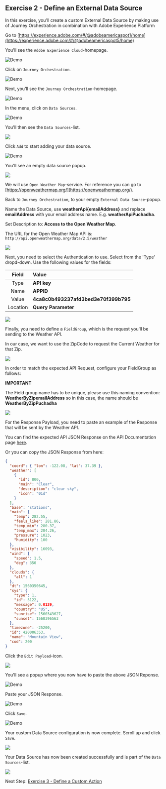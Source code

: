 ## Exercise 2 - Define an External Data Source

In this exercise, you'll create a custom External Data Source by making use of Journey Orchestration in combination with Adobe Experience Platform

Go to [https://experience.adobe.com/#/@adobeamericaspot1/home](https://experience.adobe.com/#/@adobeamericaspot5/home)

You'll see the `Adobe Experience Cloud`-homepage.

![Demo](./images/aec.png)

Click on `Journey Orchestration`.

![Demo](./images/aecjo.png)

Next, you'll see the `Journey Orchestration`-homepage.

![Demo](./images/aecjoh.png)

In the menu, click on `Data Sources`.

![Demo](./images/menudatasources.png)

You'll then see the `Data Sources`-list.

<!---
![Demo](./images/dshome.png)
--->

<kbd><img src="./images/dshome.png"  /></kdb>

Click `Add` to start adding your data source.

![Demo](./images/add.png)

You'll see an empty data source popup.

<!---
![Demo](./images/emptyds.png)
--->

<kbd><img src="./images/emptyds.png"  /></kdb>

We will use `Open Weather Map`-service. For reference you can go to [https://openweathermap.org/](https://openweathermap.org/).

Back to `Journey Orchestration`, to your empty `External Data Source`-popup.

Name the Data Source, use **weatherApi{emailAddress}** and replace **emailAddress** with your email address name. E.g. **weatherApiPuchadha**.

Set Description to: **Access to the Open Weather Map**.

The URL for the Open Weather Map API is: `http://api.openweathermap.org/data/2.5/weather`

<!---
![Demo](./images/dsname.png)
--->

<kbd><img src="./images/dsname.png"  /></kdb>

Next, you need to select the Authentication to use. Select from the 'Type' dropd-down.
Use the following values for the fields:

|  Field   | Value                                |
| :------: | :----------------------------------- |
|   Type   | **API key**                          |
|   Name   | **APPID**                            |
|  Value   | **4ca8c0b493237afd3bed3e70f399b795** |
| Location | **Query Parameter**                  |

<!---
![Demo](./images/dsauth.png)
--->

<kbd><img src="./images/dsauth.png"  /></kdb>

Finally, you need to define a `FieldGroup`, which is the request you'll be sending to the Weather API.

In our case, we want to use the ZipCode to request the Current Weather for that Zip.

<!---
![Demo](./images/fg.png)
--->

<kbd><img src="./images/fg.png"  /></kdb>

In order to match the expected API Request, configure your FieldGroup as follows:

**IMPORTANT**

The Field group name has to be unique, please use this naming convention: **WeatherByZipemailAddress** so in this case, the name should be **WeatherByZipPuchadha**

<!---
![Demo](./images/fg1.png)
--->

<kbd><img src="./images/fg1.png"  /></kdb>

For the Response Payload, you need to paste an example of the Response that will be sent by the Weather API.

You can find the expected API JSON Response on the API Documentation page [here](https://openweathermap.org/current#zip).

Or you can copy the JSON Response from here:

```json
{
  "coord": { "lon": -122.08, "lat": 37.39 },
  "weather": [
    {
      "id": 800,
      "main": "Clear",
      "description": "clear sky",
      "icon": "01d"
    }
  ],
  "base": "stations",
  "main": {
    "temp": 282.55,
    "feels_like": 281.86,
    "temp_min": 280.37,
    "temp_max": 284.26,
    "pressure": 1023,
    "humidity": 100
  },
  "visibility": 16093,
  "wind": {
    "speed": 1.5,
    "deg": 350
  },
  "clouds": {
    "all": 1
  },
  "dt": 1560350645,
  "sys": {
    "type": 1,
    "id": 5122,
    "message": 0.0139,
    "country": "US",
    "sunrise": 1560343627,
    "sunset": 1560396563
  },
  "timezone": -25200,
  "id": 420006353,
  "name": "Mountain View",
  "cod": 200
}
```

Click the `Edit Payload`-icon.

<!---
![Demo](./images/owmapi2.png)
--->

<kbd><img src="./images/owmapi2.png"  /></kdb>

You'll see a popup where you now have to paste the above JSON Reponse.

![Demo](./images/owmapi3.png)

Paste your JSON Response.

![Demo](./images/owmapi4.png)

Click `Save`.

![Demo](./images/dssave.png)

Your custom Data Source configuration is now complete. Scroll up and click `Save`.

<!---
![Demo](./images/dssave2.png)
--->

<kbd><img src="./images/dssave2.png"  /></kdb>

Your Data Source has now been created successfully and is part of the `Data Sources`-list.

<!---
![Demo](./images/dslist.png)
--->

<kbd><img src="./images/dslist.png"  /></kdb>

Next Step: [Exercise 3 - Define a Custom Action](./Exercise3-Action.md)
